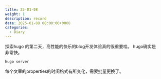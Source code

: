 ```yaml
---
title: 25-01-08
weight: 1
description: record
date: 2025-01-08 00:00:00+0000
categories:
  - Diary
---
```

探索hugo 的第二天，高性能的快乐的blog开发体验真的很重要哇。
hugo确实是非常快。

```
hugo server
```

每个文章的properties的时间格式有所变化，需要批量更换了。
